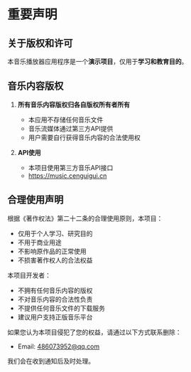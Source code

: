# 重要声明

## 关于版权和许可

本音乐播放器应用程序是一个**演示项目**，仅用于**学习和教育目的**。

## 音乐内容版权

1. **所有音乐内容版权归各自版权所有者所有**
    - 本应用不存储任何音乐文件
    - 音乐流媒体通过第三方API提供
    - 用户需要自行获得音乐内容的合法使用权

2. **API使用**
    - 本项目使用第三方音乐API接口
    - https://music.cenguigui.cn  

## 合理使用声明

根据《著作权法》第二十二条的合理使用原则，本项目：
- 仅用于个人学习、研究目的
- 不用于商业用途
- 不影响原作品的正常使用
- 不损害著作权人的合法权益



本项目开发者：
- 不拥有任何音乐内容的版权
- 不对音乐内容的合法性负责
- 不提供任何音乐文件的下载服务
- 建议用户支持正版音乐平台



如果您认为本项目侵犯了您的权益，请通过以下方式联系删除：
- Email: 486073952@qq.com


我们会在收到通知后及时处理。